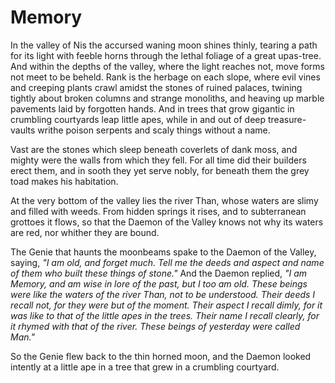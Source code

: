# Memory

In the valley of Nis the accursed waning moon shines thinly, tearing a path for its light with
feeble horns through the lethal foliage of a great upas-tree. And within the depths of the valley,
where the light reaches not, move forms not meet to be beheld. Rank is the herbage on each slope,
where evil vines and creeping plants crawl amidst the stones of ruined palaces, twining tightly
about broken columns and strange monoliths, and heaving up marble pavements laid by forgotten
hands. And in trees that grow gigantic in crumbling courtyards leap little apes, while in and
out of deep treasure-vaults writhe poison serpents and scaly things without a name.

Vast are the stones which sleep beneath coverlets of dank moss, and mighty
were the walls from which they fell. For all time did their builders erect them, and in sooth
they yet serve nobly, for beneath them the grey toad makes his habitation.

At the very bottom of the valley lies the river Than, whose waters are slimy
and filled with weeds. From hidden springs it rises, and to subterranean grottoes it flows,
so that the Daemon of the Valley knows not why its waters are red, nor whither they are bound.

The Genie that haunts the moonbeams spake to the Daemon of the Valley, saying,
_"I am old, and forget much. Tell me the deeds and aspect and name of them who built these
things of stone."_ And the Daemon replied, _"I am Memory, and am wise in lore of the
past, but I too am old. These beings were like the waters of the river Than, not to be understood.
Their deeds I recall not, for they were but of the moment. Their aspect I recall dimly, for
it was like to that of the little apes in the trees. Their name I recall clearly, for it rhymed
with that of the river. These beings of yesterday were called Man."_

So the Genie flew back to the thin horned moon, and the Daemon looked intently
at a little ape in a tree that grew in a crumbling courtyard. 
